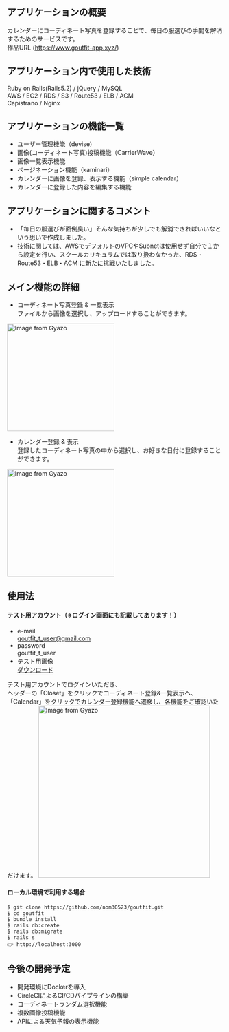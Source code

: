 ## アプリケーションの概要
カレンダーにコーディネート写真を登録することで、毎日の服選びの手間を解消するためのサービスです。  
作品URL (https://www.goutfit-app.xyz/)

## アプリケーション内で使用した技術
Ruby on Rails(Rails5.2) / jQuery / MySQL  
AWS / EC2 / RDS / S3 / Route53 / ELB / ACM  
Capistrano / Nginx

## アプリケーションの機能一覧
- ユーザー管理機能（devise)
- 画像(コーディネート写真)投稿機能（CarrierWave）
- 画像一覧表示機能
- ページネーション機能（kaminari）
- カレンダーに画像を登録、表示する機能（simple calendar）
- カレンダーに登録した内容を編集する機能

## アプリケーションに関するコメント
- 「毎日の服選びが面倒臭い」そんな気持ちが少しでも解消できればいいなという思いで作成しました。
- 技術に関しては、AWSでデフォルトのVPCやSubnetは使用せず自分で１から設定を行い、スクールカリキュラムでは取り扱わなかった、RDS・Route53・ELB・ACM に新たに挑戦いたしました。

## メイン機能の詳細
- コーディネート写真登録 &  一覧表示  
ファイルから画像を選択し、アップロードすることができます。
<img src="https://i.gyazo.com/9229a3ccb9a5dc64106c22e2d11b710a.gif" alt="Image from Gyazo" width="250"/>

- カレンダー登録 & 表示  
登録したコーディネート写真の中から選択し、お好きな日付に登録することができます。
<img src="https://i.gyazo.com/c92fe94ee2be63aa5ca8dd0441f88053.gif" alt="Image from Gyazo" width="250"/>

## 使用法
#### テスト用アカウント（※ログイン画面にも記載してあります！）  
- e-mail  
 goutfit_t_user@gmail.com  
- password  
 goutfit_t_user  
- テスト用画像  
 [ダウンロード](https://www.goutfit-app.xyz/download)  
 
テスト用アカウントでログインいただき、  
ヘッダーの「Closet」をクリックでコーディネート登録&一覧表示へ、  
「Calendar」をクリックでカレンダー登録機能へ遷移し、各機能をご確認いただけます。
<img src="https://i.gyazo.com/2e36eac6aa2a51f0f17f45bd8d8efb97.png" alt="Image from Gyazo" width="400"/>

#### ローカル環境で利用する場合
```
$ git clone https://github.com/nom30523/goutfit.git
$ cd goutfit
$ bundle install
$ rails db:create
$ rails db:migrate
$ rails s
👉 http://localhost:3000
```
## 今後の開発予定
- 開発環境にDockerを導入
- CircleCIによるCI/CDパイプラインの構築
- コーディネートランダム選択機能
- 複数画像投稿機能
- APIによる天気予報の表示機能
